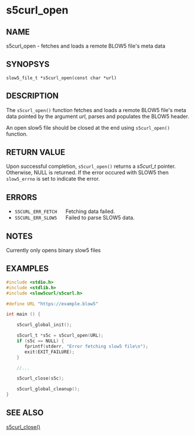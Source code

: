 # s5curl_open

## NAME
s5curl_open - fetches and loads a remote BLOW5 file's meta data

## SYNOPSYS
`slow5_file_t *s5curl_open(const char *url)`

## DESCRIPTION
The `s5curl_open()` function fetches and loads a remote BLOW5 file's meta data pointed by the argument *url*, parses and populates the BLOW5 header.

An open slow5 file should be closed at the end using `s5curl_open()` function.

## RETURN VALUE
Upon successful completion, `s5curl_open()` returns a *s5curl_t* pointer. Otherwise, NULL is returned. If the error occured with SLOW5 then `slow5_errno` is set to indicate the error.

## ERRORS
* `S5CURL_ERR_FETCH`
    &nbsp;&nbsp;&nbsp;&nbsp; Fetching data failed.
* `S5CURL_ERR_SLOW5`
    &nbsp;&nbsp;&nbsp;&nbsp; Failed to parse SLOW5 data.


## NOTES
Currently only opens binary slow5 files

## EXAMPLES
```c
#include <stdio.h>
#include <stdlib.h>
#include <slow5curl/s5curl.h>

#define URL "https://example.blow5"

int main () {

    s5curl_global_init();

    s5curl_t *s5c = s5curl_open(URL);
    if (s5c == NULL) {
       fprintf(stderr, "Error fetching slow5 file\n");
       exit(EXIT_FAILURE);
    }

    //...

    s5curl_close(s5c);

    s5curl_global_cleanup();
}
```

## SEE ALSO
[s5curl_close()](s5curl_close.md)